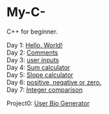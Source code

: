 # My-C-
C++ for beginner.

Day 1: [Hello, World!](day1.cpp)  
Day 2: [Comments](day2.cpp)  
Day 3: [user inputs](day3.cpp)  
Day 4: [Sum calculator](day4.cpp)  
Day 5: [Slope calculator](day5.cpp)  
Day 6: [positive, negative or zero.](day6.cpp)  
Day 7: [Integer comparison](day7.cpp)  


Project0: [User Bio Generator](project0.cpp)
